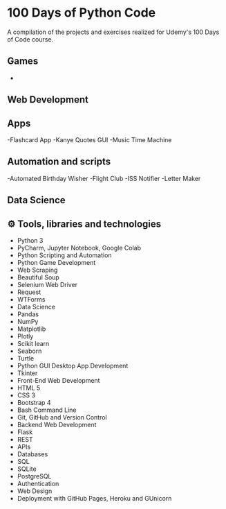 # 100 Days of Python Code
A compilation of the projects and exercises realized for Udemy's 100 Days of Code course. 

## Games
-

## Web Development

## Apps
-Flashcard App
-Kanye Quotes GUI
-Music Time Machine


## Automation and scripts
-Automated Birthday Wisher
-Flight Club
-ISS Notifier
-Letter Maker


## Data Science 

## ⚙ Tools, libraries and technologies
- Python 3
- PyCharm, Jupyter Notebook, Google Colab
- Python Scripting and Automation
- Python Game Development
- Web Scraping
- Beautiful Soup
- Selenium Web Driver
- Request
- WTForms
- Data Science
- Pandas
- NumPy
- Matplotlib
- Plotly
- Scikit learn
- Seaborn
- Turtle
- Python GUI Desktop App Development
- Tkinter
- Front-End Web Development
- HTML 5
- CSS 3
- Bootstrap 4
- Bash Command Line
- Git, GitHub and Version Control
- Backend Web Development
- Flask
- REST
- APIs
- Databases
- SQL
- SQLite
- PostgreSQL
- Authentication
- Web Design
- Deployment with GitHub Pages, Heroku and GUnicorn
